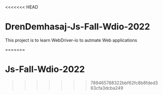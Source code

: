 <<<<<<< HEAD
# DrenDemhasaj-Js-Fall-Wdio-2022

This project is to learn WebDriver-io to autmate Web applications
           
=======
# Js-Fall-Wdio-2022
>>>>>>> 789465788322bbf62fc8b8fded363cfa3dcba249
